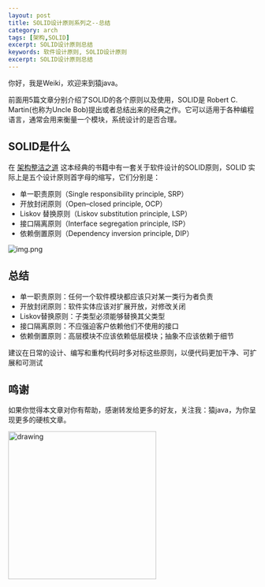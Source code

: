 ```yaml
---
layout: post
title: SOLID设计原则系列之--总结
category: arch
tags: [架构,SOLID]
excerpt: SOLID设计原则总结
keywords: 软件设计原则, SOLID设计原则
excerpt: SOLID设计原则总结
---
```

你好，我是Weiki，欢迎来到猿java。

前面用5篇文章分别介绍了SOLID的各个原则以及使用，SOLID是 Robert C. Martin(也称为Uncle Bob)提出或者总结出来的经典之作。它可以适用于各种编程语言，通常会用来衡量一个模块，系统设计的是否合理。

## SOLID是什么
在 [架构整洁之道](https://book.douban.com/subject/30333919/) 这本经典的书籍中有一套关于软件设计的SOLID原则，SOLID 实际上是五个设计原则首字母的缩写，它们分别是：

- 单一职责原则（Single responsibility principle, SRP）
- 开放封闭原则（Open–closed principle, OCP）
- Liskov 替换原则（Liskov substitution principle, LSP）
- 接口隔离原则（Interface segregation principle, ISP）
- 依赖倒置原则（Dependency inversion principle, DIP）

![img.png](https://yuanjava.cn/assets/md/framework/SOLID.png)

## 总结

- 单一职责原则：任何一个软件模块都应该只对某一类行为者负责
- 开放封闭原则：软件实体应该对扩展开放，对修改关闭
- Liskov替换原则：子类型必须能够替换其父类型
- 接口隔离原则：不应强迫客户依赖他们不使用的接口
- 依赖倒置原则：高层模块不应该依赖低层模块；抽象不应该依赖于细节

建议在日常的设计、编写和重构代码时多对标这些原则，以便代码更加干净、可扩展和可测试


## 鸣谢
如果你觉得本文章对你有帮助，感谢转发给更多的好友，关注我：猿java，为你呈现更多的硬核文章。

<img src="https://yuanjava.cn/assets/img/pub.jpg" alt="drawing" style="width:300px;"/>

